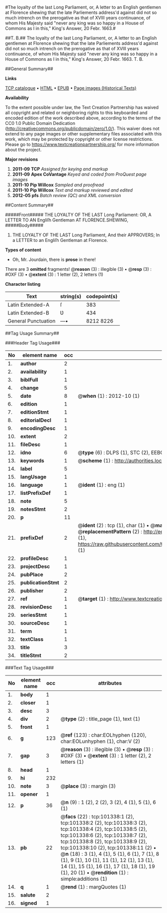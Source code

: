 #The loyalty of the last Long Parliament, or, A letter to an English gentlemen at Florence shewing that the late Parliements address'd against did not so much intrench on the prerogative as that of XVIII years continuance, of whom His Majesty said "never any king was so happy in a House of Commons as I in this," King's Answer, 20 Febr. 1663.#

##T. B.##
The loyalty of the last Long Parliament, or, A letter to an English gentlemen at Florence shewing that the late Parliements address'd against did not so much intrench on the prerogative as that of XVIII years continuance, of whom His Majesty said "never any king was so happy in a House of Commons as I in this," King's Answer, 20 Febr. 1663.
T. B.

##General Summary##

**Links**

[TCP catalogue](http://www.ota.ox.ac.uk/tcp/)  • 
[HTML](http://tei.it.ox.ac.uk/tcp/Texts-HTML/free/A27/A27382.html)  • 
[EPUB](http://tei.it.ox.ac.uk/tcp/Texts-EPUB/free/A27/A27382.epub) • 
[Page images (Historical Texts)](https://historicaltexts.jisc.ac.uk/eebo-13684402e)

**Availability**

To the extent possible under law, the Text Creation Partnership has waived all copyright and related or neighboring rights to this keyboarded and encoded edition of the work described above, according to the terms of the CC0 1.0 Public Domain Dedication (http://creativecommons.org/publicdomain/zero/1.0/). This waiver does not extend to any page images or other supplementary files associated with this work, which may be protected by copyright or other license restrictions. Please go to https://www.textcreationpartnership.org/ for more information about the project.

**Major revisions**

1. __2011-09__ __TCP__ *Assigned for keying and markup*
1. __2011-09__ __Apex CoVantage__ *Keyed and coded from ProQuest page images*
1. __2011-10__ __Pip Willcox__ *Sampled and proofread*
1. __2011-10__ __Pip Willcox__ *Text and markup reviewed and edited*
1. __2012-05__ __pfs__ *Batch review (QC) and XML conversion*

##Content Summary##

#####Front#####
 THE LOYALTY OF THE LAST Long Parliament: OR, A LETTER TO AN Engliſh Gentleman AT FLORENCE.SHEWING, 
#####Body#####

1. THE LOYALTY OF THE LAST Long Parliament, And their APPROVERS; In a LETTER to an Engliſh Gentleman at Florence.

**Types of content**

  * Oh, Mr. Jourdain, there is **prose** in there!

There are 3 **omitted** fragments! 
 @__reason__ (3) : illegible (3)  •  @__resp__ (3) : #OXF (3)  •  @__extent__ (3) : 1 letter (2), 2 letters (1)

**Character listing**


|Text|string(s)|codepoint(s)|
|---|---|---|
|Latin Extended-A|ſ|383|
|Latin Extended-B|Ʋ|434|
|General Punctuation|—•|8212 8226|

##Tag Usage Summary##

###Header Tag Usage###

|No|element name|occ|attributes|
|---|---|---|---|
|1.|__author__|2||
|2.|__availability__|1||
|3.|__biblFull__|1||
|4.|__change__|5||
|5.|__date__|8| @__when__ (1) : 2012-10 (1)|
|6.|__edition__|1||
|7.|__editionStmt__|1||
|8.|__editorialDecl__|1||
|9.|__encodingDesc__|1||
|10.|__extent__|2||
|11.|__fileDesc__|1||
|12.|__idno__|6| @__type__ (6) : DLPS (1), STC (2), EEBO-CITATION (1), OCLC (1), VID (1)|
|13.|__keywords__|1| @__scheme__ (1) : http://authorities.loc.gov/ (1)|
|14.|__label__|5||
|15.|__langUsage__|1||
|16.|__language__|1| @__ident__ (1) : eng (1)|
|17.|__listPrefixDef__|1||
|18.|__note__|5||
|19.|__notesStmt__|2||
|20.|__p__|11||
|21.|__prefixDef__|2| @__ident__ (2) : tcp (1), char (1)  •  @__matchPattern__ (2) : ([0-9\-]+):([0-9IVX]+) (1), (.+) (1)  •  @__replacementPattern__ (2) : http://eebo.chadwyck.com/downloadtiff?vid=$1&page=$2 (1), https://raw.githubusercontent.com/textcreationpartnership/Texts/master/tcpchars.xml#$1 (1)|
|22.|__profileDesc__|1||
|23.|__projectDesc__|1||
|24.|__pubPlace__|2||
|25.|__publicationStmt__|2||
|26.|__publisher__|2||
|27.|__ref__|1| @__target__ (1) : http://www.textcreationpartnership.org/docs/. (1)|
|28.|__revisionDesc__|1||
|29.|__seriesStmt__|1||
|30.|__sourceDesc__|1||
|31.|__term__|1||
|32.|__textClass__|1||
|33.|__title__|3||
|34.|__titleStmt__|2||


###Text Tag Usage###

|No|element name|occ|attributes|
|---|---|---|---|
|1.|__body__|1||
|2.|__closer__|1||
|3.|__desc__|3||
|4.|__div__|2| @__type__ (2) : title_page (1), text (1)|
|5.|__front__|1||
|6.|__g__|123| @__ref__ (123) : char:EOLhyphen (120), char:EOLunhyphen (1), char:V (2)|
|7.|__gap__|3| @__reason__ (3) : illegible (3)  •  @__resp__ (3) : #OXF (3)  •  @__extent__ (3) : 1 letter (2), 2 letters (1)|
|8.|__head__|1||
|9.|__hi__|232||
|10.|__note__|3| @__place__ (3) : margin (3)|
|11.|__opener__|1||
|12.|__p__|36| @__n__ (9) : 1 (2), 2 (2), 3 (2), 4 (1), 5 (1), 6 (1)|
|13.|__pb__|22| @__facs__ (22) : tcp:101338:1 (2), tcp:101338:2 (2), tcp:101338:3 (2), tcp:101338:4 (2), tcp:101338:5 (2), tcp:101338:6 (2), tcp:101338:7 (2), tcp:101338:8 (2), tcp:101338:9 (2), tcp:101338:10 (2), tcp:101338:11 (2)  •  @__n__ (18) : 3 (1), 4 (1), 5 (1), 6 (1), 7 (1), 8 (1), 9 (1), 10 (1), 11 (1), 12 (1), 13 (1), 14 (1), 15 (1), 16 (1), 17 (1), 18 (1), 19 (1), 20 (1)  •  @__rendition__ (1) : simple:additions (1)|
|14.|__q__|1| @__rend__ (1) : margQuotes (1)|
|15.|__salute__|2||
|16.|__signed__|1||
